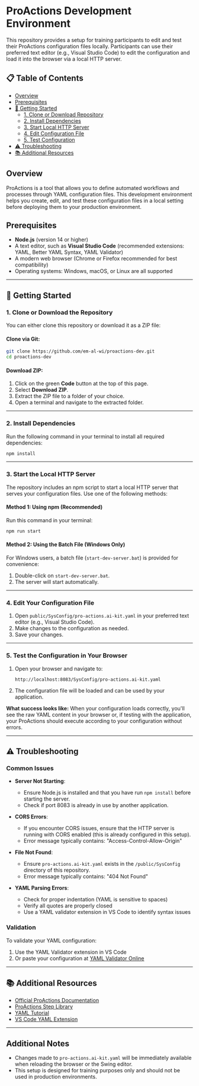 # ProActions Development Environment

This repository provides a setup for training participants to edit and test their ProActions configuration files locally. Participants can use their preferred text editor (e.g., Visual Studio Code) to edit the configuration and load it into the browser via a local HTTP server.

## 📋 Table of Contents
- [Overview](#overview)
- [Prerequisites](#prerequisites)
- [🚀 Getting Started](#getting-started)
  - [1. Clone or Download Repository](#1-clone-or-download-the-repository)
  - [2. Install Dependencies](#2-install-dependencies)
  - [3. Start Local HTTP Server](#3-start-the-local-http-server)
  - [4. Edit Configuration File](#4-edit-your-configuration-file)
  - [5. Test Configuration](#5-test-the-configuration-in-your-browser)
- [⚠️ Troubleshooting](#troubleshooting)
- [📚 Additional Resources](#additional-resources)

## Overview

ProActions is a tool that allows you to define automated workflows and processes through YAML configuration files. This development environment helps you create, edit, and test these configuration files in a local setting before deploying them to your production environment.

## Prerequisites

- **Node.js** (version 14 or higher)
- A text editor, such as **Visual Studio Code** (recommended extensions: YAML, Better YAML Syntax, YAML Validator)
- A modern web browser (Chrome or Firefox recommended for best compatibility)
- Operating systems: Windows, macOS, or Linux are all supported

---

## 🚀 Getting Started

### 1. Clone or Download the Repository

You can either clone this repository or download it as a ZIP file:

#### Clone via Git:
```bash
git clone https://github.com/em-al-wi/proactions-dev.git
cd proactions-dev
```

#### Download ZIP:
1. Click on the green **Code** button at the top of this page.
2. Select **Download ZIP**.
3. Extract the ZIP file to a folder of your choice.
4. Open a terminal and navigate to the extracted folder.

---

### 2. Install Dependencies

Run the following command in your terminal to install all required dependencies:

```bash
npm install
```

---

### 3. Start the Local HTTP Server

The repository includes an npm script to start a local HTTP server that serves your configuration files. Use one of the following methods:

#### Method 1: Using npm (Recommended)
Run this command in your terminal:
```bash
npm run start
```

#### Method 2: Using the Batch File (Windows Only)
For Windows users, a batch file (`start-dev-server.bat`) is provided for convenience:
1. Double-click on `start-dev-server.bat`.
2. The server will start automatically.

---

### 4. Edit Your Configuration File

1. Open `public/SysConfig/pro-actions.ai-kit.yaml` in your preferred text editor (e.g., Visual Studio Code).
2. Make changes to the configuration as needed.
3. Save your changes.

---

### 5. Test the Configuration in Your Browser

1. Open your browser and navigate to:
   ```
   http://localhost:8083/SysConfig/pro-actions.ai-kit.yaml
   ```
2. The configuration file will be loaded and can be used by your application.

**What success looks like:** When your configuration loads correctly, you'll see the raw YAML content in your browser or, if testing with the application, your ProActions should execute according to your configuration without errors.

---

## ⚠️ Troubleshooting

### Common Issues

- **Server Not Starting**:
  - Ensure Node.js is installed and that you have run `npm install` before starting the server.
  - Check if port 8083 is already in use by another application.

- **CORS Errors**:
  - If you encounter CORS issues, ensure that the HTTP server is running with CORS enabled (this is already configured in this setup).
  - Error message typically contains: "Access-Control-Allow-Origin"

- **File Not Found**:
  - Ensure `pro-actions.ai-kit.yaml` exists in the `/public/SysConfig` directory of this repository.
  - Error message typically contains: "404 Not Found"

- **YAML Parsing Errors**:
  - Check for proper indentation (YAML is sensitive to spaces)
  - Verify all quotes are properly closed
  - Use a YAML validator extension in VS Code to identify syntax issues

### Validation

To validate your YAML configuration:
1. Use the YAML Validator extension in VS Code
2. Or paste your configuration at [YAML Validator Online](https://jsonformatter.org/yaml-validator)

---

## 📚 Additional Resources

- [Official ProActions Documentation](https://confluence.eidosmedia.com/display/TEM/Swing+ProActions+Configuration)
- [ProActions Step Library](https://confluence.eidosmedia.com/display/TEM/Swing+ProActions+AI-Kit+Library)
- [YAML Tutorial](https://yaml.org/spec/1.2.2/)
- [VS Code YAML Extension](https://marketplace.visualstudio.com/items?itemName=redhat.vscode-yaml)

---

## Additional Notes

- Changes made to `pro-actions.ai-kit.yaml` will be immediately available when reloading the browser or the Swing editor.
- This setup is designed for training purposes only and should not be used in production environments.

